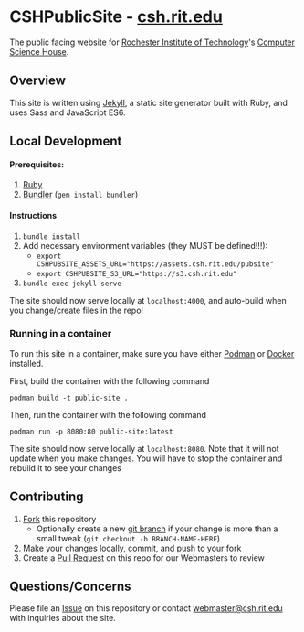 # CSHPublicSite - [csh.rit.edu](https://csh.rit.edu)

The public facing website for [Rochester Institute of Technology](https://rit.edu/)'s [Computer Science House](https://csh.rit.edu).

## Overview

This site is written using [Jekyll](https://jekyllrb.com/), a static site generator built with Ruby, and uses Sass and JavaScript ES6.

## Local Development

#### Prerequisites:

1. [Ruby](https://www.ruby-lang.org/en/documentation/installation/)
2. [Bundler](https://bundler.io/) (`gem install bundler`)

#### Instructions

1. `bundle install`
2. Add necessary environment variables (they MUST be defined!!!):
   - `export CSHPUBSITE_ASSETS_URL="https://assets.csh.rit.edu/pubsite"`
   - `export CSHPUBSITE_S3_URL="https://s3.csh.rit.edu"`
3. `bundle exec jekyll serve`

The site should now serve locally at `localhost:4000`, and auto-build when you change/create files in the repo!

### Running in a container

To run this site in a container, make sure you have either [Podman](https://podman.io) or [Docker](https://docker.com) installed.

First, build the container with the following command

```
podman build -t public-site .
```

Then, run the container with the following command

```
podman run -p 8080:80 public-site:latest
```

The site should now serve locally at `localhost:8080`. Note that it will not update when you make changes. You will have to stop the container and rebuild it to see your changes

## Contributing

1. [Fork](https://help.github.com/en/articles/fork-a-repo) this repository
   - Optionally create a new [git branch](https://git-scm.com/book/en/v2/Git-Branching-Branches-in-a-Nutshell) if your change is more than a small tweak (`git checkout -b BRANCH-NAME-HERE`)
2. Make your changes locally, commit, and push to your fork
3. Create a [Pull Request](https://help.github.com/en/articles/about-pull-requests) on this repo for our Webmasters to review

## Questions/Concerns

Please file an [Issue](https://github.com/ComputerScienceHouse/CSHPublicSite/issues/new) on this repository or contact [webmaster@csh.rit.edu](mailto:webmaster@csh.rit.edu) with inquiries about the site.
